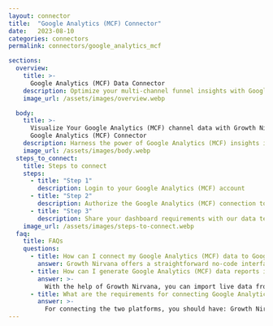 ```yaml
---
layout: connector
title:  "Google Analytics (MCF) Connector"
date:   2023-08-10
categories: connectors
permalink: connectors/google_analytics_mcf

sections:
  overview:
    title: >-
      Google Analytics (MCF) Data Connector
    description: Optimize your multi-channel funnel insights with Google Analytics (MCF) integration. Seamlessly merge multi-channel funnel data from Google Analytics with Looker Studio's analytical capabilities, unlocking insights that drive marketing strategies, user conversion paths, and operational excellence.
    image_url: /assets/images/overview.webp

  body:
    title: >-
      Visualize Your Google Analytics (MCF) channel data with Growth Nirvana's
      Google Analytics (MCF) Connector
    description: Harness the power of Google Analytics (MCF) insights integrated into Looker Studio for strategic marketing decisions.
    image_url: /assets/images/body.webp
  steps_to_connect:
    title: Steps to connect
    steps:
      - title: "Step 1"
        description: Login to your Google Analytics (MCF) account
      - title: "Step 2"
        description: Authorize the Google Analytics (MCF) connection to send data to Growth Nirvana
      - title: "Step 3"
        description: Share your dashboard requirements with our data team. We will build the report for you.
    image_url: /assets/images/steps-to-connect.webp
  faq:
    title: FAQs
    questions:
      - title: How can I connect my Google Analytics (MCF) data to Google Data Studio/Looker Studio?
        answer: Growth Nirvana offers a straightforward no-code interface to connect to Google Analytics (MCF) data sources.
      - title: How can I generate Google Analytics (MCF) data reports in Looker Studio?
        answer: >-
          With the help of Growth Nirvana, you can import live data from Google Analytics (MCF) into Looker Studio. These data can be viewed in charts, tables, and dashboards to generate branded reports that can be shared instantly.
      - title: What are the requirements for connecting Google Analytics (MCF) and Looker Studio?
        answer: >-
          For connecting the two platforms, you should have: Growth Nirvana Account and Google Analytics (MCF) Ads Account
---
```

